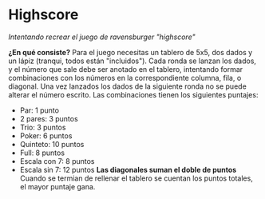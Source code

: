 # Highscore
*Intentando recrear el juego de ravensburger "highscore"*

**¿En qué consiste?**
Para el juego necesitas un tablero de 5x5, dos dados y un lápiz (tranqui, todos están "incluidos").
Cada ronda se lanzan los dados, y el número que sale debe ser anotado en el tablero, intentando formar combinaciones con los números en la correspondiente columna, fila, o diagonal.
Una vez lanzados los dados de la siguiente ronda no se puede alterar el número escrito.
Las combinaciones tienen los siguientes puntajes:
- Par: 1 punto
- 2 pares: 3 puntos
- Trio: 3 puntos
- Poker: 6 puntos
- Quinteto: 10 puntos
- Full: 8 puntos
- Escala con 7: 8 puntos
- Escala sin 7: 12 puntos
**Las diagonales suman el doble de puntos** 
Cuando se termian de rellenar el tablero se cuentan los puntos totales, el mayor puntaje gana.
